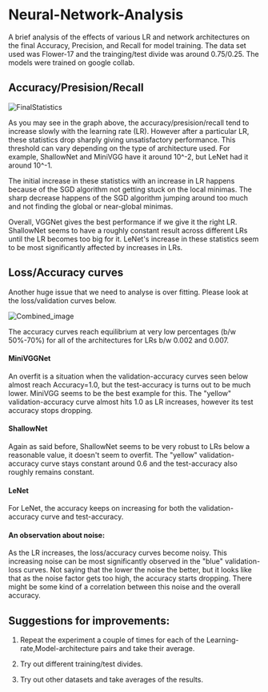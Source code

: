 # Neural-Network-Analysis
A brief analysis of the effects of various LR and network architectures on the final Accuracy, Precision, and Recall for model training. The data set used was Flower-17 and the trainging/test divide was around 0.75/0.25. The models were trained on google collab.

## Accuracy/Presision/Recall

![FinalStatistics](https://user-images.githubusercontent.com/42900802/74114495-6c19a480-4b78-11ea-860f-f4aa2c103eaa.png)

As you may see in the graph above, the accuracy/presision/recall tend to increase slowly with the learning rate (LR). However after a particular LR, these statistics drop sharply giving unsatisfactory performance. This threshold can vary depending on the type of architecture used. For example, ShallowNet and MiniVGG have it around 10^-2, but LeNet had it around 10^-1.

The initial increase in these statistics with an increase in LR happens because of the SGD algorithm not getting stuck on the local minimas. The sharp decrease happens of the SGD algorithm jumping around too much and not finding the global or near-global minimas.

Overall, VGGNet gives the best performance if we give it the right LR. ShallowNet seems to have a roughly constant result across different LRs until the LR becomes too big for it. LeNet's increase in these statistics seem to be most significantly affected by increases in LRs.

## Loss/Accuracy curves 

Another huge issue that we need to analyse is over fitting. Please look at the loss/validation curves below.

![Combined_image](https://user-images.githubusercontent.com/42900802/74114481-47253180-4b78-11ea-888d-8f095af4a510.png)

The accuracy curves reach equilibrium at very low percentages (b/w 50%-70%) for all of the architectures for LRs b/w 0.002 and 0.007.

#### MiniVGGNet

An overfit is a situation when the validation-accuracy curves seen below almost reach Accuracy=1.0, but the test-accuracy is turns out to be much lower. MiniVGG seems to be the best example for this. The "yellow" validation-accuracy curve almost hits 1.0 as LR increases, however its test accuracy stops dropping.

#### ShallowNet

Again as said before, ShallowNet seems to be very robust to LRs below a reasonable value, it doesn't seem to overfit. The "yellow" validation-accuracy curve stays constant around 0.6 and the test-accuracy also roughly remains constant.


#### LeNet

For LeNet, the accuracy keeps on increasing for both the validation-accuracy curve and test-accuracy.

#### An observation about noise: 

As the LR increases, the loss/accuracy curves become noisy. This increasing noise can be most significantly observed in the "blue" validation-loss curves. Not saying that the lower the noise the better, but it looks like that as the noise factor gets too high, the accuracy starts dropping. There might be some kind of a correlation between this noise and the overall accuracy. 

## Suggestions for improvements:

1. Repeat the experiment a couple of times for each of the Learning-rate,Model-architecture pairs and take their average. 

2. Try out different training/test divides.

3. Try out other datasets and take averages of the results.
